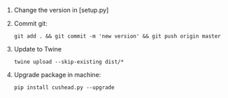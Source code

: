 1) Change the version in [setup.py]

2) Commit git:

    `git add . && git commit -m 'new version' && git push origin master`

3) Update to Twine

    `twine upload --skip-existing dist/*`

4) Upgrade package in machine:

    `pip install cushead.py --upgrade`

[setuppy]: ./setup.py